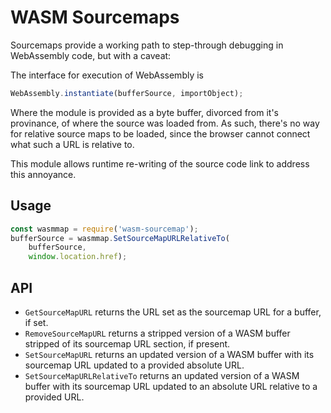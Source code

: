 WASM Sourcemaps
===

Sourcemaps provide a working path to step-through
debugging in WebAssembly code, but with a caveat:

The interface for execution of WebAssembly is

```javascript
WebAssembly.instantiate(bufferSource, importObject);
```

Where the module is provided as a byte buffer, divorced
from it's provinance, of where the source was loaded from.
As such, there's no way for relative source maps to be loaded,
since the browser cannot connect what such a URL is relative to.

This module allows runtime re-writing of the source code link
to address this annoyance.

Usage
---

```javascript
const wasmmap = require('wasm-sourcemap');
bufferSource = wasmmap.SetSourceMapURLRelativeTo(
    bufferSource,
    window.location.href);
```

API
---

* `GetSourceMapURL` returns the URL set as the sourcemap URL for a buffer, if set.
* `RemoveSourceMapURL` returns a stripped version of a WASM buffer stripped of its sourcemap URL section, if present.
* `SetSourceMapURL` returns an updated version of a WASM buffer with its sourcemap URL updated to a provided absolute URL.
* `SetSourceMapURLRelativeTo` returns an updated version of a WASM buffer with its sourcemap URL updated to an absolute URL relative to a provided URL.
